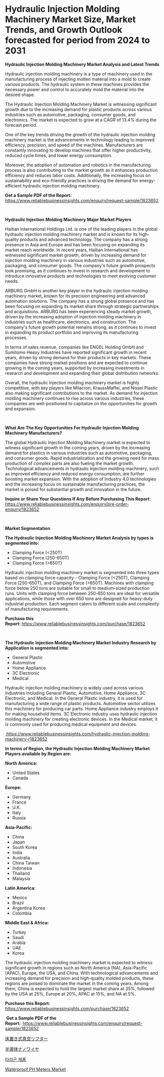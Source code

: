 <p><h1>Hydraulic Injection Molding Machinery Market Size, Market Trends, and Growth Outlook forecasted for period from 2024 to 2031</h1></p><p><strong>Hydraulic Injection Molding Machinery Market Analysis and Latest Trends</strong></p>
<p><p>Hydraulic injection molding machinery is a type of machinery used in the manufacturing process of injecting molten material into a mold to create various products. The hydraulic system in these machines provides the necessary power and control to accurately mold the material into the desired shape.</p><p>The Hydraulic Injection Molding Machinery Market is witnessing significant growth due to the increasing demand for plastic products across various industries such as automotive, packaging, consumer goods, and electronics. The market is expected to grow at a CAGR of 13.4% during the forecast period. </p><p>One of the key trends driving the growth of the hydraulic injection molding machinery market is the advancements in technology leading to improved efficiency, precision, and speed of the machines. Manufacturers are constantly innovating to develop machines that offer higher productivity, reduced cycle times, and lower energy consumption.</p><p>Moreover, the adoption of automation and robotics in the manufacturing process is also contributing to the market growth as it enhances production efficiency and reduces labor costs. Additionally, the increasing focus on sustainability and eco-friendly practices is driving the demand for energy-efficient hydraulic injection molding machinery.</p></p>
<p><strong>Get a Sample PDF of the Report:&nbsp;</strong> <a href="https://www.reliablebusinessinsights.com/enquiry/request-sample/1823652">https://www.reliablebusinessinsights.com/enquiry/request-sample/1823652</a></p>
<p>&nbsp;</p>
<p><strong>Hydraulic Injection Molding Machinery Major Market Players</strong></p>
<p><p>Haitian International Holdings Ltd. is one of the leading players in the global hydraulic injection molding machinery market and is known for its high-quality products and advanced technology. The company has a strong presence in Asia and Europe and has been focusing on expanding its market reach worldwide. In recent years, Haitian International has witnessed significant market growth, driven by increasing demand for injection molding machinery in various industries such as automotive, packaging, and consumer goods. The company's future growth prospects look promising, as it continues to invest in research and development to introduce innovative products and technologies to meet evolving customer needs.</p><p>ARBURG GmbH is another key player in the hydraulic injection molding machinery market, known for its precision engineering and advanced automation solutions. The company has a strong global presence and has been focusing on expanding its market share through strategic partnerships and acquisitions. ARBURG has been experiencing steady market growth, driven by the increasing adoption of injection molding machinery in industries such as healthcare, electronics, and construction. The company's future growth potential remains strong, as it continues to invest in expanding its product portfolio and improving its manufacturing processes.</p><p>In terms of sales revenue, companies like ENGEL Holding GmbH and Sumitomo Heavy Industries have reported significant growth in recent years, driven by strong demand for their products in key markets. These companies have strong market positions and are expected to continue growing in the coming years, supported by increasing investments in research and development and expanding their global distribution networks.</p><p>Overall, the hydraulic injection molding machinery market is highly competitive, with key players like Milacron, KraussMaffei, and Nissei Plastic also making significant contributions to the market. As demand for injection molding machinery continues to rise across various industries, these companies are well-positioned to capitalize on the opportunities for growth and expansion.</p></p>
<p>&nbsp;</p>
<p><strong>What Are The Key Opportunities For Hydraulic Injection Molding Machinery Manufacturers?</strong></p>
<p><p>The global Hydraulic Injection Molding Machinery market is expected to witness significant growth in the coming years, driven by the increasing demand for plastics in various industries such as automotive, packaging, and consumer goods. Rapid industrialization and the growing need for mass production of complex parts are also fueling the market growth. Technological advancements in hydraulic injection molding machinery, such as improved efficiency and reduced energy consumption, are further boosting market expansion. With the adoption of Industry 4.0 technologies and the increasing focus on sustainable manufacturing practices, the market is poised for substantial growth and innovation in the future.</p></p>
<p><strong>Inquire or Share Your Questions If Any Before Purchasing This Report:</strong> <a href="https://www.reliablebusinessinsights.com/enquiry/pre-order-enquiry/1823652">https://www.reliablebusinessinsights.com/enquiry/pre-order-enquiry/1823652</a></p>
<p>&nbsp;</p>
<p><strong>Market Segmentation</strong></p>
<p><strong>The Hydraulic Injection Molding Machinery Market Analysis by types is segmented into:</strong></p>
<p><ul><li>Clamping Force (<250T)</li><li>Clamping Force (250-650T)</li><li>Clamping Force (>650T)</li></ul></p>
<p><p>Hydraulic injection molding machinery market is segmented into three types based on clamping force capacity - Clamping Force (<250T), Clamping Force (250-650T), and Clamping Force (>650T). Machines with clamping force below 250 tons are suitable for small to medium-sized production runs. Units with clamping force between 250-650 tons are ideal for versatile applications, while those with over 650 tons are designed for heavy-duty industrial production. Each segment caters to different scale and complexity of manufacturing requirements.</p></p>
<p><strong>Purchase this Report:&nbsp;</strong><a href="https://www.reliablebusinessinsights.com/purchase/1823652">https://www.reliablebusinessinsights.com/purchase/1823652</a></p>
<p>&nbsp;</p>
<p><strong>The Hydraulic Injection Molding Machinery Market Industry Research by Application is segmented into:</strong></p>
<p><ul><li>General Plastic</li><li>Automotive</li><li>Home Appliance</li><li>3C Electronic</li><li>Medical</li></ul></p>
<p><p>Hydraulic injection molding machinery is widely used across various industries including General Plastic, Automotive, Home Appliance, 3C Electronic, and Medical. In the General Plastic industry, it is used for manufacturing a wide range of plastic products. Automotive sector utilizes this machinery for producing car parts. Home Appliance industry employs it for making household items. 3C Electronic industry uses hydraulic injection molding machinery for creating electronic devices. In the Medical market, it is commonly used for producing medical equipment and devices.</p></p>
<p><a href="https://www.reliablebusinessinsights.com/hydraulic-injection-molding-machinery-r1823652">&nbsp;https://www.reliablebusinessinsights.com/hydraulic-injection-molding-machinery-r1823652</a></p>
<p><strong>In terms of Region, the Hydraulic Injection Molding Machinery Market Players available by Region are:</strong></p>
<p>
    <p> <strong> North America: </strong>
        <ul>
            <li>United States</li>
            <li>Canada</li>
        </ul>
        </p> 
    <p> <strong> Europe: </strong>
        <ul>
            <li>Germany</li>
            <li>France</li>
            <li>U.K.</li>
            <li>Italy</li>
            <li>Russia</li>
        </ul>
        </p> 
    <p> <strong> Asia-Pacific: </strong>
        <ul>
            <li>China</li>
            <li>Japan</li>
            <li>South Korea</li>
            <li>India</li>
            <li>Australia</li>
            <li>China Taiwan</li>
            <li>Indonesia</li>
            <li>Thailand</li>
            <li>Malaysia</li>
        </ul>
        </p> 
    <p> <strong> Latin America: </strong>
        <ul>
            <li>Mexico</li>
            <li>Brazil</li>
            <li>Argentina Korea</li>
            <li>Colombia</li>
        </ul>
        </p> 
    <p> <strong> Middle East & Africa: </strong>
        <ul>
            <li>Turkey</li>
            <li>Saudi</li>
            <li>Arabia</li>
            <li>UAE</li>
            <li>Korea</li>
        </ul>
    </p>
    </p>
<p><p>The hydraulic injection molding machinery market is expected to witness significant growth in regions such as North America (NA), Asia-Pacific (APAC), Europe, the USA, and China. With technological advancements and increasing demand for precision and high-quality molded products, these regions are poised to dominate the market in the coming years. Among them, China is expected to hold the largest market share at 35%, followed by the USA at 25%, Europe at 20%, APAC at 15%, and NA at 5%.</p></p>
<p><strong>Purchase this Report: </strong><a href="https://www.reliablebusinessinsights.com/purchase/1823652">https://www.reliablebusinessinsights.com/purchase/1823652</a></p>
<p>&nbsp;<strong>Get a Sample PDF of the Report:&nbsp;&nbsp;</strong><a href="https://www.reliablebusinessinsights.com/enquiry/request-sample/1823652">https://www.reliablebusinessinsights.com/enquiry/request-sample/1823652</a></p>
<p><strong></strong></p>
<p><p><a href="https://github.com/alyle7648/Market-Research-Report-List-2/blob/main/1949083163173.md">床置き式真空リフター</a></p><p><a href="https://github.com/SantosDicki04/Market-Research-Report-List-2/blob/main/1452551163172.md">半導体ナノワイヤ</a></p><p><a href="https://github.com/airdroplover110/Market-Research-Report-List-1/blob/main/4437471175609.md">타라곤 제품</a></p><p><a href="https://github.com/mooaaztarek/Market-Research-Report-List-1/blob/main/waterproof-ph-meters-market.md">Waterproof PH Meters Market</a></p></p>